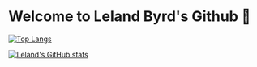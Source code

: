 # Welcome to Leland Byrd's Github 👋
<!-- [![gvbsplit card](https://github-readme-stats.vercel.app/api/pin/?username=byrdbass&repo=gvbsplit&theme=aura#gh-dark-mode-only)](https://github.com/Byrdbass/gvbsplit) -->

[![Top Langs](https://github-readme-stats.vercel.app/api/top-langs/?username=byrdbass)](https://github.com/anuraghazra/github-readme-stats)

[![Leland's GitHub stats](https://github-readme-stats.vercel.app/api?username=byrdbass&show_icons=true&theme=aura#gh-dark-mode-only)](https://github.com/anuraghazra/github-readme-stats#gh-dark-mode-only)

<!-- [![Anurag's GitHub stats-Dark](https://github-readme-stats.vercel.app/api?username=anuraghazra&show_icons=true&theme=dark#gh-dark-mode-only)](https://github.com/anuraghazra/github-readme-stats#gh-dark-mode-only)
[![Anurag's GitHub stats-Light](https://github-readme-stats.vercel.app/api?username=anuraghazra&show_icons=true&theme=default#gh-light-mode-only)](https://github.com/anuraghazra/github-readme-stats#gh-light-mode-only) -->

<!--
**Byrdbass/Byrdbass** is a ✨ _special_ ✨ repository because its `README.md` (this file) appears on your GitHub profile.

Here are some ideas to get you started:

- 🔭 I’m currently working on ...
- 🌱 I’m currently learning ...
- 👯 I’m looking to collaborate on ...
- 🤔 I’m looking for help with ...
- 💬 Ask me about ...
- 📫 How to reach me: ...
- 😄 Pronouns: ...
- ⚡ Fun fact: ...
-->

